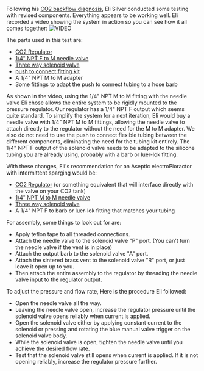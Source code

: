 Following his [CO2 backflow diagnosis](1.%20CO2%20backflow%20diagnosis%20-%20Eli%20Silver.md), Eli Silver conducted some testing with revised components. Everything appears to be working well.  Eli recorded a video showing the system in action so you can see how it all comes together: 
![VIDEO](https://vimeo.com/1127824943?share=copy&fl=sv&fe=ci)

The parts used in this test are:
- [CO2 Regulator](https://www.amazon.com/dp/B0CP98JBCL/?coliid=I31R3M4KGH3J9Q&colid=3BA60TTIEFPNP&ref_=list_c_wl_lv_ov_lig_dp_it&th=1)
- [1/4" NPT F to M needle valve](https://www.amazon.com/dp/B08BNRTHBX/?coliid=I1Q3WKAYTHH755&colid=3BA60TTIEFPNP&psc=1&ref_=list_c_wl_lv_ov_lig_dp_it)
- [Three way solenoid valve](https://www.amazon.com/dp/B0BWDR2L7S/?coliid=I1AJR5OT4AT4H5&colid=3BA60TTIEFPNP&psc=1&ref_=list_c_wl_lv_ov_lig_dp_it)
- [push to connect fitting kit](https://www.amazon.com/dp/B0DM1YXHDL/?coliid=I1MDEH4TOK2VHL&colid=3BA60TTIEFPNP&psc=1&ref_=list_c_wl_lv_ov_lig_dp_it)
- A 1/4" NPT M to M adapter 
- Some fittings to adapt the push to connect tubing to a hose barb

As shown in the video, using the 1/4" NPT M to M fitting with the needle valve Eli chose allows the entire system to be rigidly mounted to the pressure regulator. Our regulator has a 1/4" NPT F output which seems quite standard. To simplify the system for a next iteration, Eli would buy a needle valve with 1/4" NPT M to M fittings, allowing the needle valve to attach directly to the regulator without the need for the M to M adapter. We also do not need to use the push to connect flexible tubing between the different components, eliminating the need for the tubing kit entirely. The 1/4" NPT F output of the solenoid valve needs to be adapted to the silicone tubing you are already using, probably with a barb or luer-lok fitting.

With these changes, Eli's recommendation for an Aseptic electroPioractor with intermittent sparging would be:
- [CO2 Regulator](https://www.amazon.com/dp/B0CP98JBCL/?coliid=I31R3M4KGH3J9Q&colid=3BA60TTIEFPNP&ref_=list_c_wl_lv_ov_lig_dp_it&th=1) (or something equivalent that will interface directly with the valve on your CO2 tank)
- [1/4" NPT M to M needle valve](https://www.amazon.com/PIC-NV-B-1-4-MXM-Needle-Connection/dp/B00FBQ2GKU/ref=sr_1_26?crid=3C0XM6BVH5WXO&dib=eyJ2IjoiMSJ9.e941u_ZLkt4bY2D7gFl6Yuz84_kGJ7Hi0unmSKY-9WsXh82NY-am_Zx078V3wIbkVhm1v-tkH-lRBCDeJImar-Bs2unWY_cv1QgsJAim4fVADk1ac2tXlDOYwJnPiy2cL8f_hECZP2Kc4QPl1FCRfmYEDZJlF4KhLyb6rNQFrSxgYgsRXGI5_9vbZ4u7TLF-qsIrP6tXTvsvWGV20PECkA.dQMoPJa9E4P5p4miZbGMn0O4SZKxKrYL1QCAJDxU4rU&dib_tag=se&keywords=1%2F4%22%2BM%2Bto%2BM%2Bneedle%2Bvalve&qid=1760045559&sprefix=1%2F4%2Bm%2Bto%2Bm%2Bneedle%2Bvalve%2B%2Caps%2C82&sr=8-26&xpid=eTh1TG8Rgj-c_&th=1)
- [Three way solenoid valve](https://www.amazon.com/dp/B0BWDR2L7S/?coliid=I1AJR5OT4AT4H5&colid=3BA60TTIEFPNP&psc=1&ref_=list_c_wl_lv_ov_lig_dp_it)
- A 1/4" NPT F to barb or luer-lok fitting that matches your tubing

For assembly, some things to look out for are:
- Apply teflon tape to all threaded connections.
- Attach the needle valve to the solenoid valve "P" port. (You can't turn the needle valve if the vent is in place)
- Attach the output barb to the solenoid valve "A" port. 
- Attach the sintered brass vent to the solenoid valve "R" port, or just leave it open up to you.
- Then attach the entire assembly to the regulator by threading the needle valve input to the regulator output.

To adjust the pressure and flow rate, Here is the procedure Eli followed:
- Open the needle valve all the way.
- Leaving the needle valve open, increase the regulator pressure until the solenoid valve opens reliably when current is applied.
- Open the solenoid valve either by applying constant current to the solenoid or pressing and rotating the blue manual valve trigger on the solenoid valve body.
- While the solenoid valve is open, tighten the needle valve until you achieve the desired flow rate. 
- Test that the solenoid valve still opens when current is applied. If it is not opening reliably, increase the regulator pressure further.